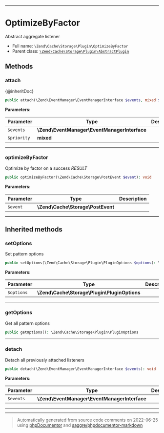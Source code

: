 ***

# OptimizeByFactor

Abstract aggregate listener



* Full name: `\Zend\Cache\Storage\Plugin\OptimizeByFactor`
* Parent class: [`\Zend\Cache\Storage\Plugin\AbstractPlugin`](./AbstractPlugin.md)




## Methods


### attach

{@inheritDoc}

```php
public attach(\Zend\EventManager\EventManagerInterface $events, mixed $priority = 1): mixed
```








**Parameters:**

| Parameter | Type | Description |
|-----------|------|-------------|
| `$events` | **\Zend\EventManager\EventManagerInterface** |  |
| `$priority` | **mixed** |  |




***

### optimizeByFactor

Optimize by factor on a success _RESULT_

```php
public optimizeByFactor(\Zend\Cache\Storage\PostEvent $event): void
```








**Parameters:**

| Parameter | Type | Description |
|-----------|------|-------------|
| `$event` | **\Zend\Cache\Storage\PostEvent** |  |




***


## Inherited methods


### setOptions

Set pattern options

```php
public setOptions(\Zend\Cache\Storage\Plugin\PluginOptions $options): \Zend\Cache\Storage\Plugin\AbstractPlugin
```








**Parameters:**

| Parameter | Type | Description |
|-----------|------|-------------|
| `$options` | **\Zend\Cache\Storage\Plugin\PluginOptions** |  |




***

### getOptions

Get all pattern options

```php
public getOptions(): \Zend\Cache\Storage\Plugin\PluginOptions
```











***

### detach

Detach all previously attached listeners

```php
public detach(\Zend\EventManager\EventManagerInterface $events): void
```








**Parameters:**

| Parameter | Type | Description |
|-----------|------|-------------|
| `$events` | **\Zend\EventManager\EventManagerInterface** |  |




***


***
> Automatically generated from source code comments on 2022-06-25 using [phpDocumentor](http://www.phpdoc.org/) and [saggre/phpdocumentor-markdown](https://github.com/Saggre/phpDocumentor-markdown)
